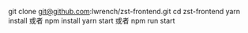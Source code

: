 git clone git@github.com:lwrench/zst-frontend.git
cd zst-frontend
yarn install 或者 npm install
yarn start 或者 npm run start
